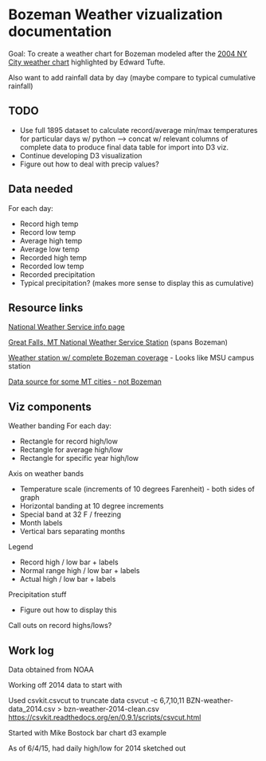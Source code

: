 # Bozeman Weather vizualization documentation

Goal: To create a weather chart for Bozeman modeled after the [2004 NY City weather chart](http://www.edwardtufte.com/bboard/q-and-a-fetch-msg?msg_id=00014g) highlighted by Edward Tufte.

Also want to add rainfall data by day (maybe compare to typical cumulative rainfall)

## TODO

- Use full 1895 dataset to calculate record/average min/max temperatures for particular days w/ python --> concat w/ relevant columns of complete data to produce final data table for import into D3 viz.
- Continue developing D3 visualization
- Figure out how to deal with precip values?

## Data needed 

For each day:
- Record high temp
- Record low temp
- Average high temp
- Average low temp
- Recorded high temp
- Recorded low temp
- Recorded precipitation
- Typical precipitation? (makes more sense to display this as cumulative)


## Resource links

[National Weather Service info page](http://www.weather.gov/help-past-weather)

[Great Falls, MT National Weather Service Station](http://www.wrh.noaa.gov/tfx/) (spans Bozeman)

[Weather station w/ complete Bozeman coverage](http://www.ncdc.noaa.gov/cdo-web/datasets/GHCND/stations/GHCND:USC00241044/detail) - Looks like MSU campus station

[Data source for some MT cities - not Bozeman](http://academic.udayton.edu/kissock/http/Weather/citylistUS.htm)

## Viz components

Weather banding
For each day: 
- Rectangle for record high/low
- Rectangle for average high/low
- Rectangle for specific year high/low

Axis on weather bands
- Temperature scale (increments of 10 degrees Farenheit) - both sides of graph
- Horizontal banding at 10 degree increments
- Special band at 32 F / freezing
- Month labels
- Vertical bars separating months

Legend
- Record high / low bar + labels
- Normal range high / low bar + labels
- Actual high / low bar + labels

Precipitation stuff
- Figure out how to display this

Call outs on record highs/lows?

## Work log

Data obtained from NOAA 

Working off 2014 data to start with

Used csvkit.csvcut to truncate data
csvcut -c 6,7,10,11 BZN-weather-data_2014.csv > bzn-weather-2014-clean.csv
https://csvkit.readthedocs.org/en/0.9.1/scripts/csvcut.html

Started with Mike Bostock bar chart d3 example

As of 6/4/15, had daily high/low for 2014 sketched out

